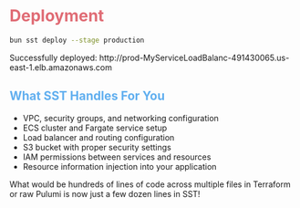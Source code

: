 # Deployment

```bash
bun sst deploy --stage production
```

<div class="text-center my-10 p-4 bg-white bg-opacity-5 text-green-300 rounded border border-green-300/30">
  <span class="font-bold">Successfully deployed:</span> http://prod-MyServiceLoadBalanc-491430065.us-east-1.elb.amazonaws.com
</div>

## What SST Handles For You
- <span class="text-white font-bold">VPC, security groups, and networking configuration</span>
- <span class="text-white font-bold">ECS cluster and Fargate service setup</span>
- <span class="text-white font-bold">Load balancer and routing configuration</span>
- <span class="text-white font-bold">S3 bucket with proper security settings</span>
- <span class="text-white font-bold">IAM permissions between services and resources</span>
- <span class="text-white font-bold">Resource information injection into your application</span>

<SharedInfoBox title="Time Savings" type="success" icon="⏱️">
  What would be <span class="text-red-300 font-bold">hundreds of lines of code</span> across multiple files in Terraform or raw Pulumi is now just <span class="text-green-300 font-bold">a few dozen lines in SST!</span>
</SharedInfoBox>

<style>
h1 {
  color: #E06C75;
}
h2 {
  color: #61AFEF;
}
</style> 